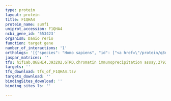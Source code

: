 ```yaml
---
type: protein
layout: protein
title: F1QHA4
protein_name: sumf1
uniprot_accession: F1QHA4
ncbi_gene_id: '553423'
organism: Danio rerio
function: target gene
number_of_interactions: '1'
orthologs: '[{"species": "Homo sapiens", "id": ["<a href=\"/protein/q8nbk3\">Q8NBK3</a>"]}, {"species": "Mus musculus", "id": ["<a href=\"/protein/q8r0f3\">Q8R0F3</a>"]}, {"species": "Rattus norvegicus", "id": ["<a href=\"/protein/d4a7i8\">D4A7I8</a>"]}, {"species": "Drosophila melanogaster", "id": ["<a href=\"/protein/q9w0u6\">Q9W0U6</a>"]}]'
jaspar_matrices: ''
tfs: hif1ab,Q6EHI4,393202,GTRD,chromatin immunoprecipitation assay,27924024%5Buid%5D,No
targets: ''
tfs_download: tfs_of_F1QHA4.tsv
targets_download: ''
bindingSites_download: ''
binding_sites_ls: ''

---
```

